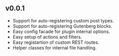 ## v0.0.1
* Support for auto-registering custom post types.
* Support for auto-registering Gutenberg blocks.
* Easy config facade for plugin internal options.
* Easy setup of actions and filters.
* Easy registartion of custom REST routes.
* Helper classes for internal file handling.